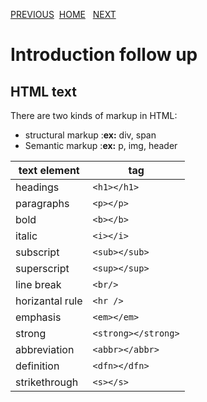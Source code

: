 [PREVIOUS](https://dinaalsaid.github.io/reading-notes/class-01) &nbsp;[HOME](https://dinaalsaid.github.io/reading-notes/)  &nbsp; [NEXT](https://dinaalsaid.github.io/reading-notes/) 

# Introduction follow up

## HTML text
There are two kinds of markup in HTML:
* structural markup :**ex:** div, span
* Semantic markup :**ex:** p, img, header

text element|tag
-----|-------
headings|`<h1></h1>`
paragraphs|`<p></p>`
bold|`<b></b>`
italic|`<i></i>`
subscript|`<sub></sub>`
superscript|`<sup></sup>`
line break|`<br/>`
horizantal rule|`<hr />`
emphasis|`<em></em>`
strong|`<strong></strong>`
abbreviation|`<abbr></abbr>`
definition|`<dfn></dfn>`
strikethrough|`<s></s>`

